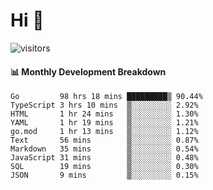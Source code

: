 # Hi 👋
 
![visitors](https://visitor-badge.glitch.me/badge?page_id=sorcererxw.sorcererx)

#### 📊 Monthly Development Breakdown

<!--START_SECTION:waka-->
```text
Go         98 hrs 18 mins █████████▒ 90.44%
TypeScript 3 hrs 10 mins  ▒░░░░░░░░░ 2.92%
HTML       1 hr 24 mins   ▒░░░░░░░░░ 1.30%
YAML       1 hr 19 mins   ▒░░░░░░░░░ 1.21%
go.mod     1 hr 13 mins   ▒░░░░░░░░░ 1.12%
Text       56 mins        ▒░░░░░░░░░ 0.87%
Markdown   35 mins        ▒░░░░░░░░░ 0.54%
JavaScript 31 mins        ▒░░░░░░░░░ 0.48%
SQL        19 mins        ▒░░░░░░░░░ 0.30%
JSON       9 mins         ▒░░░░░░░░░ 0.15%
```
<!--END_SECTION:waka-->
